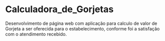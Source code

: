 # Calculadora_de_Gorjetas
 Desenvolvimento de página web com aplicação para calculo de valor de Gorjeta a ser oferecida para o estabelecimento, conforme foi a satisfação com o atendimento recebido.
